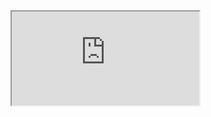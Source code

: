 <iframe src="https://crm.eblasoft.com.tr/?entryPoint=changeLog&exId=6368dc68d112fabca" allowfullscreen></iframe>